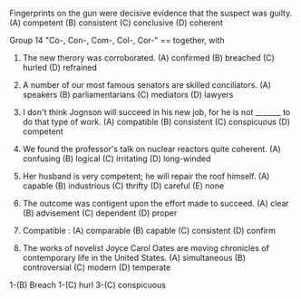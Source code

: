 Fingerprints on the gun were decisive evidence that the suspect was guilty.
(A) competent   (B) consistent    (C) conclusive    (D) coherent



Group 14
"Co-, Con-, Com-, Col-, Cor-" == together, with

1. The new therory was corroborated.
(A) confirmed     (B) breached    (C) hurled    (D) refrained

2. A number of our most famous senators are skilled conciliators.
(A) speakers    (B) parliamentarians    (C) mediators   (D) lawyers

3. I don't think Jognson will succeed in his new job, for he is not _______ to do that type of work.
(A) compatible    (B) consistent    (C) conspicuous   (D) competent

4. We found the professor's talk on nuclear reactors quite coherent.
(A) confusing   (B) logical   (C) irritating    (D) long-winded

5. Her husband is very competent; he will repair the roof himself. 
(A) capable   (B) industrious   (C) thrifty   (D) careful   (E) none

6. The outcome was contigent upon the effort made to succeed.
(A) clear   (B) advisement    (C) dependent   (D) proper 

7. Compatible :
(A) comparable    (B) capable   (C) consistent    (D) confirm

8. The works of novelist Joyce Carol Oates are moving chronicles of contemporary life in the United States.
(A) simultaneous    (B) controversial   (C) modern    (D) temperate

1-(B) Breach
1-(C) hurl
3-(C) conspicuous
